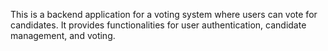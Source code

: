 This is a backend application for a voting system where users can vote for candidates. It provides functionalities for user authentication, candidate management, and voting.
